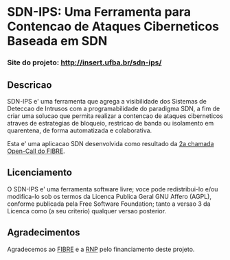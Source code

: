 # SDN-IPS: Uma Ferramenta para Contencao de Ataques Ciberneticos Baseada em SDN

### Site do projeto: http://insert.ufba.br/sdn-ips/

## Descricao

SDN-IPS e' uma ferramenta que agrega a visibilidade dos Sistemas de Deteccao de Intrusos com a programabilidade do paradigma SDN, a fim de criar uma solucao que permita realizar a contencao de ataques ciberneticos atraves de estrategias de bloqueio, restricao de banda ou isolamento em quarentena, de forma automatizada e colaborativa.

Esta e' uma aplicacao SDN desenvolvida como resultado da [2a chamada 
Open-Call do FIBRE](https://fibre.org.br/2nd-fibre-open-call/).

## Licenciamento

O SDN-IPS e' uma ferramenta software livre; voce pode redistribui-lo e/ou modifica-lo sob os termos da Licenca Publica Geral GNU Affero (AGPL), conforme publicada pela Free Software Foundation; tanto a versao 3 da Licenca como (a seu criterio) qualquer versao posterior.

## Agradecimentos

Agradecemos ao [FIBRE](http://fibre.org.br/) e a [RNP](http://www.rnp.br) pelo financiamento deste projeto.
